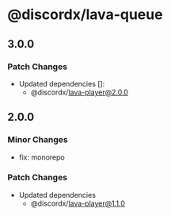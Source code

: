# @discordx/lava-queue

## 3.0.0

### Patch Changes

- Updated dependencies []:
  - @discordx/lava-player@2.0.0

## 2.0.0

### Minor Changes

- fix: monorepo

### Patch Changes

- Updated dependencies
  - @discordx/lava-player@1.1.0
